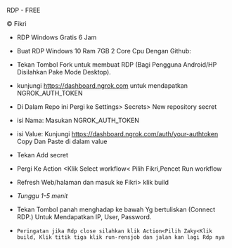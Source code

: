 RDP - FREE

© Fikri


+ RDP Windows Gratis 6 Jam

+ Buat RDP Windows 10 Ram 7GB 2 Core Cpu Dengan Github:

+ Tekan Tombol Fork untuk membuat RDP (Bagi Pengguna Android/HP Disilahkan Pake Mode Desktop).

+ kunjungi https://dashboard.ngrok.com untuk mendapatkan NGROK_AUTH_TOKEN

+ Di Dalam Repo ini Pergi ke Settings> Secrets> New repository secret

+ isi Nama: Masukan NGROK_AUTH_TOKEN

+ isi Value: Kunjungi https://dashboard.ngrok.com/auth/your-authtoken Copy Dan Paste di dalam value

+ Tekan Add secret

+ Pergi Ke Action <Klik Select workflow< Pilih Fikri,Pencet Run workflow

+ Refresh Web/halaman dan masuk ke Fikri> klik build

+ *Tunggu 1-5 menit*

+ Tekan Tombol panah menghadap ke bawah Yg bertuliskan (Connect RDP.) Untuk Mendapatkan IP, User, Password.

+  ```Peringatan jika Rdp close silahkan klik Action<Pilih Zaky<Klik build, Klik titik tiga klik run-rensjob dan jalan kan lagi Rdp nya```
